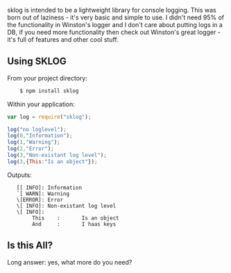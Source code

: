 sklog is intended to be a lightweight library for console logging.  This was born out of laziness - it's very basic and simple to use.  I didn't need 95% of the functionality in Winston's logger and I don't care about putting logs in a DB, if you need more functionality then check out Winston's great logger - it's full of features and other cool stuff.

Using SKLOG
-----------

From your project directory:
```bash
    $ npm install sklog
```

Within your application:
```javascript
var log = require("sklog");

log("no loglevel");
log(0,"Information");
log(1,"Warning");
log(2,"Error");
log(3,"Non-existant log level");
log(3,{This:"Is an object"});
```

Outputs:
```
   [[ INFO]: Information
   `[ WARN]: Warning
   \[ERROR]: Error
   \[ INFO]: Non-existant log level
   \[ INFO]:
        This    :       Is an object
        And     :       I haas keys
```

Is this All?
------------
Long answer: yes, what more do you need?


